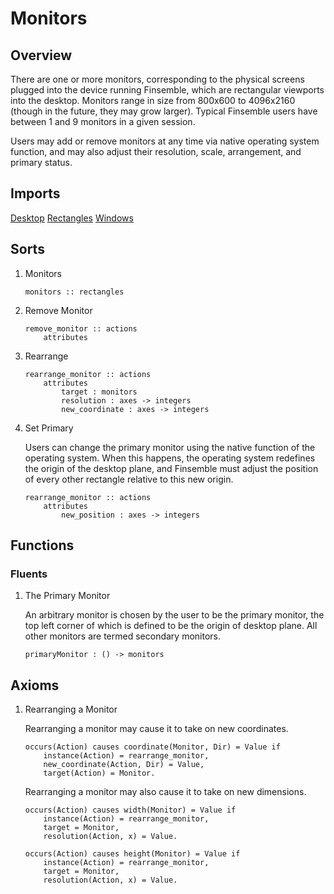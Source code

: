 # Monitors

## Overview

There are one or more monitors, corresponding to the physical screens plugged
into the device running Finsemble, which are rectangular viewports into the desktop.
Monitors range in size from 800x600 to 4096x2160 (though in the future, they may
grow larger). Typical Finsemble users have between 1 and 9 monitors in a given session.

Users may add or remove monitors at any time via native operating system function,
and may also adjust their resolution, scale, arrangement, and primary status.

## Imports

[Desktop](./desktop.alm.md)
[Rectangles](./rectangles.alm.md)
[Windows](./windows.alm.md)

## Sorts
1. Monitors
    ```
    monitors :: rectangles
    ``` 
1. Remove Monitor
    ```
    remove_monitor :: actions
        attributes
    ```
1. Rearrange
    ```
    rearrange_monitor :: actions
        attributes
            target : monitors
            resolution : axes -> integers
            new_coordinate : axes -> integers
    ```
1. Set Primary

    Users can change the primary monitor using the native function of the operating system.
    When this happens, the operating system redefines the origin of the desktop plane, and
    Finsemble must adjust the position of every other rectangle relative to this new origin.
    ```
    rearrange_monitor :: actions
        attributes
            new_position : axes -> integers
    ```
## Functions
### Fluents
1. The Primary Monitor

    An arbitrary monitor is chosen by the user to be the primary monitor, the top left corner
    of which is defined to be the origin of desktop plane. All other monitors are termed
    secondary monitors. 
    ```
    primaryMonitor : () -> monitors
    ``` 
## Axioms
1. Rearranging a Monitor

    Rearranging a monitor may cause it to take on new coordinates.
    ```
    occurs(Action) causes coordinate(Monitor, Dir) = Value if
        instance(Action) = rearrange_monitor,
        new_coordinate(Action, Dir) = Value,
        target(Action) = Monitor.
    ```

    Rearranging a monitor may also cause it to take on new dimensions.
    ```
    occurs(Action) causes width(Monitor) = Value if
        instance(Action) = rearrange_monitor,
        target = Monitor,
        resolution(Action, x) = Value.

    occurs(Action) causes height(Monitor) = Value if
        instance(Action) = rearrange_monitor,
        target = Monitor,
        resolution(Action, x) = Value.
    ```
    
    
